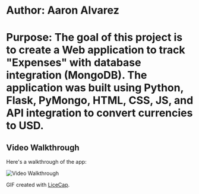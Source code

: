 # Author: Aaron Alvarez

# Purpose: The goal of this project is to create a Web application to track "Expenses" with database integration (MongoDB). The application was built using Python, Flask, PyMongo, HTML, CSS, JS, and API integration to convert currencies to USD.

## Video Walkthrough

Here's a walkthrough of the app:

<img src='walkthrough.gif' title='Video Walkthrough' width='' alt='Video Walkthrough' />

GIF created with [LiceCap](http://www.cockos.com/licecap/).

